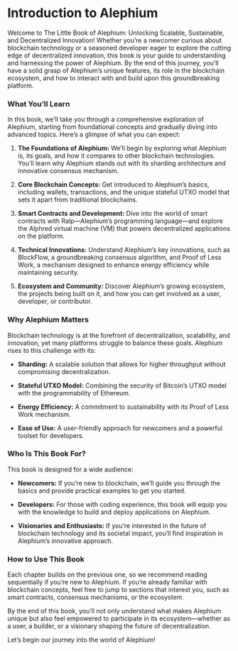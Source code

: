# Introduction to Alephium

Welcome to The Little Book of Alephium: Unlocking Scalable, Sustainable, and Decentralized Innovation! Whether you’re a newcomer curious about blockchain technology or a seasoned developer eager to explore the cutting edge of decentralized innovation, this book is your guide to understanding and harnessing the power of Alephium. By the end of this journey, you’ll have a solid grasp of Alephium’s unique features, its role in the blockchain ecosystem, and how to interact with and build upon this groundbreaking platform.

### What You’ll Learn

In this book, we’ll take you through a comprehensive exploration of Alephium, starting from foundational concepts and gradually diving into advanced topics. Here’s a glimpse of what you can expect:

1. **The Foundations of Alephium:** We’ll begin by exploring what Alephium is, its goals, and how it compares to other blockchain technologies. You’ll learn why Alephium stands out with its sharding architecture and innovative consensus mechanism.

2. **Core Blockchain Concepts:** Get introduced to Alephium’s basics, including wallets, transactions, and the unique stateful UTXO model that sets it apart from traditional blockchains.

3. **Smart Contracts and Development:** Dive into the world of smart contracts with Ralp—Alephium’s programming language—and explore the Alphred virtual machine (VM) that powers decentralized applications on the platform.

4. **Technical Innovations:** Understand Alephium’s key innovations, such as BlockFlow, a groundbreaking consensus algorithm, and Proof of Less Work, a mechanism designed to enhance energy efficiency while maintaining security.

5. **Ecosystem and Community:** Discover Alephium’s growing ecosystem, the projects being built on it, and how you can get involved as a user, developer, or contributor.

### Why Alephium Matters

Blockchain technology is at the forefront of decentralization, scalability, and innovation, yet many platforms struggle to balance these goals. Alephium rises to this challenge with its:

- **Sharding:** A scalable solution that allows for higher throughput without compromising decentralization.

- **Stateful UTXO Model:** Combining the security of Bitcoin’s UTXO model with the programmability of Ethereum.

- **Energy Efficiency:** A commitment to sustainability with its Proof of Less Work mechanism.

- **Ease of Use:** A user-friendly approach for newcomers and a powerful toolset for developers.

### Who Is This Book For?

This book is designed for a wide audience:

- **Newcomers:** If you’re new to blockchain, we’ll guide you through the basics and provide practical examples to get you started.

- **Developers:** For those with coding experience, this book will equip you with the knowledge to build and deploy applications on Alephium.

- **Visionaries and Enthusiasts:** If you’re interested in the future of blockchain technology and its societal impact, you’ll find inspiration in Alephium’s innovative approach.

### How to Use This Book

Each chapter builds on the previous one, so we recommend reading sequentially if you’re new to Alephium. If you’re already familiar with blockchain concepts, feel free to jump to sections that interest you, such as smart contracts, consensus mechanisms, or the ecosystem.

By the end of this book, you’ll not only understand what makes Alephium unique but also feel empowered to participate in its ecosystem—whether as a user, a builder, or a visionary shaping the future of decentralization.

Let’s begin our journey into the world of Alephium!
